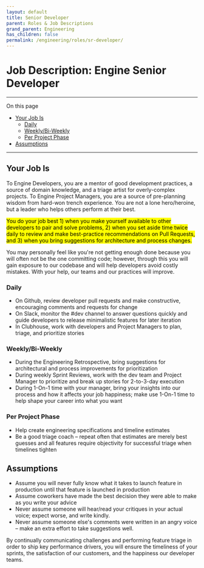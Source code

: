 ```yaml
---
layout: default
title: Senior Developer
parent: Roles & Job Descriptions
grand_parent: Engineering
has_children: false
permalink: /engineering/roles/sr-developer/
---
```


# Job Description: Engine Senior Developer

---

On this page

* [Your Job Is](#your-job-is)
  * [Daily](#daily)
  * [Weekly/Bi-Weekly](#weeklybi-weekly)
  * [Per Project Phase](#per-project-phase)
* [Assumptions](#assumptions)

---

## Your Job Is

To Engine Developers, you are a mentor of good development practices, a source of domain knowledge, and a triage artist for overly-complex projects. To Engine Project Managers, you are a source of pre-planning wisdom from hard-won trench experience. You are not a lone hero/heroine, but a leader who helps others perform at their best.

<mark>You do your job best 1) when you make yourself available to other developers to pair and solve problems, 2) when you set aside time twice daily to review and make best-practice recommendations on Pull Requests, and 3) when you bring suggestions for architecture and process changes.</mark>

You may personally feel like you're not getting enough done because you will often not be the one committing code; however, through this you will gain exposure to our codebase and will help developers avoid costly mistakes. With your help, our teams and our practices will improve.

### Daily

* On Github, review developer pull requests and make constructive, encouraging comments and requests for change
* On Slack, monitor the #dev channel to answer questions quickly and guide developers to release minimalistic features for later iteration
* In Clubhouse, work with developers and Project Managers to plan, triage, and prioritize stories

### Weekly/Bi-Weekly

* During the Engineering Retrospective, bring suggestions for architectural and process improvements for prioritization
* During weekly Sprint Reviews, work with the dev team and Project Manager to prioritize and break up stories for 2-to-3-day execution
* During 1-On-1 time with your manager, bring your insights into our process and how it affects your job happiness; make use 1-On-1 time to help shape your career into what you want

### Per Project Phase

* Help create engineering specifications and timeline estimates
* Be a good triage coach – repeat often that estimates are merely best guesses and all features require objectivity for successful triage when timelines tighten

## Assumptions

* Assume you will never fully know what it takes to launch feature in production until that feature is launched in production
* Assume coworkers have made the best decision they were able to make as you write your advice
* Never assume someone will hear/read your critiques in your actual voice; expect worse, and write kindly.
* Never assume someone else's comments were written in an angry voice – make an extra effort to take suggestions well.

By continually communicating challenges and performing feature triage in order to ship key performance drivers, you will ensure the timeliness of your sprints, the satisfaction of our customers, and the happiness our developer teams.
